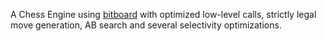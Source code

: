 A Chess Engine using [bitboard](https://www.chessprogramming.org/Bitboards) with optimized low-level calls, strictly legal move generation, AB search and several selectivity optimizations.
